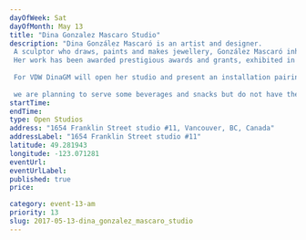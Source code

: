 ```yaml
---
dayOfWeek: Sat
dayOfMonth: May 13
title: "Dina Gonzalez Mascaro Studio"
description: "Dina González Mascaró is an artist and designer.  A sculptor who draws, paints and makes jewellery, González Mascaró inhabits the dual worlds of art and design. Her work has been awarded prestigious awards and grants, exhibited in national and international design fairs, commissioned internationally, published in books and featured in print and digital media.  For VDW DinaGM will open her studio and present an installation pairing artworks (drawing / painting) with jewellery design pieces. This installation of artwork and design objects that reference and influence each other shows the imperceptible line between art and design.  we are planning to serve some beverages and snacks but do not have the details at this time."
startTime: 
endTime: 
type: Open Studios
address: "1654 Franklin Street studio #11, Vancouver, BC, Canada"
addressLabel: "1654 Franklin Street studio #11"
latitude: 49.281943
longitude: -123.071281
eventUrl: 
eventUrlLabel: 
published: true
price: 

category: event-13-am
priority: 13
slug: 2017-05-13-dina_gonzalez_mascaro_studio
---
```

